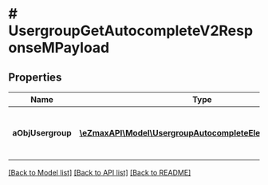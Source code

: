 # # UsergroupGetAutocompleteV2ResponseMPayload

## Properties

Name | Type | Description | Notes
------------ | ------------- | ------------- | -------------
**aObjUsergroup** | [**\eZmaxAPI\Model\UsergroupAutocompleteElementResponse[]**](UsergroupAutocompleteElementResponse.md) | An array of Usergroup autocomplete element response. |

[[Back to Model list]](../../README.md#models) [[Back to API list]](../../README.md#endpoints) [[Back to README]](../../README.md)
